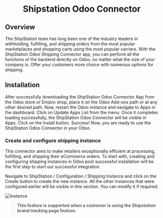 <h1 align="center"> Shipstation Odoo Connector </h1>

<!-- ## Table of contant
- [Overview](#overview)
- [Installation](#installation)
  - [1. Create and configure shipping instance](#create-and-configure-shipping-instance) -->

## Overview
The ShipStation team has long been one of the industry leaders in withholding, fulfilling, and shipping orders from the most popular marketplaces and shopping carts using the most popular carriers. With the ShipStation Odoo Shipping Connector app, you can perform all the functions of the backend directly on Odoo, no matter what the size of your company is. Offer your customers more choice with numerous options for shipping.

## Installation
After successfully downloading the ShipStation Odoo Connector App from the Odoo store or Emipro shop, place it on the Odoo Add-ons path or at any other desired path. Now, restart the Odoo instance and navigate to Apps in the dashboard. Click on Update Apps List from the menu. Once it completes loading successfully, the ShipStation Odoo Connector will be visible in Apps.
Click on the Install button. Success! Now, you are ready to use the ShipStation Odoo Connector in your Odoo.
 

### Create and configure shipping instance
This connector aims to make retailers exceptionally efficient at processing, fulfilling, and shipping their eCommerce orders. To start with, creating and configuring shipping instances in Odoo post successful installation will be the first step to start our successful integration. 

Navigate to ShipStation / Configuration / Shipping Instance and click on the Create button to create the new instance. All the other instances that were configured earlier will be visible in this section. You can modify it if required.

![Instance](https://www.emiprotechnologies.com/website/image/ir.attachment/33313_fad4fd4/datas)

> **This feature is supported when a customer is using the Shipstation brand tracking page feature.**
